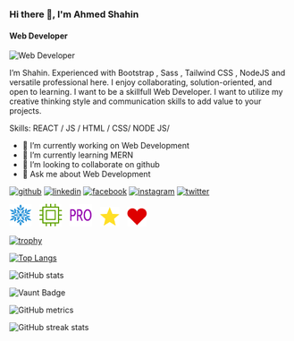 ### Hi there 👋, I'm Ahmed Shahin
#### Web Developer
![Web Developer](https://media.licdn.com/dms/image/D5616AQF4c1U7WRySvA/profile-displaybackgroundimage-shrink_350_1400/0/1720522425014?e=1726099200&v=beta&t=4EsxqIH7VKvZozzrPBz3uKpgKqLXYcZq0wSfCoeNaos)

I’m Shahin. Experienced with Bootstrap , Sass , Tailwind CSS , NodeJS and versatile professional here. I enjoy collaborating, solution-oriented, and open to learning. I want to be a skillfull Web Developer. I want to utilize my creative thinking style and communication skills to add value to your projects.

Skills:  REACT / JS / HTML / CSS/ NODE JS/ 

- 🔭 I’m currently working on Web Development 
- 🌱 I’m currently learning MERN 
- 👯 I’m looking to collaborate on github 
- 💬 Ask me about Web Development 


[<img src='https://cdn.jsdelivr.net/npm/simple-icons@3.0.1/icons/github.svg' alt='github' height='40'>](https://github.com/helloshahin50)  [<img src='https://cdn.jsdelivr.net/npm/simple-icons@3.0.1/icons/linkedin.svg' alt='linkedin' height='40'>](https://www.linkedin.com/in/helloshahin/)  [<img src='https://cdn.jsdelivr.net/npm/simple-icons@3.0.1/icons/facebook.svg' alt='facebook' height='40'>](https://www.facebook.com/helloshahin50)  [<img src='https://cdn.jsdelivr.net/npm/simple-icons@3.0.1/icons/instagram.svg' alt='instagram' height='40'>](https://www.instagram.com/helloshahin50/)  [<img src='https://cdn.jsdelivr.net/npm/simple-icons@3.0.1/icons/twitter.svg' alt='twitter' height='40'>](https://twitter.com/helloshahin)  

<a href='https://archiveprogram.github.com/'><img src='https://raw.githubusercontent.com/acervenky/animated-github-badges/master/assets/acbadge.gif' width='40' height='40'></a> <a href='https://docs.github.com/en/developers'><img src='https://raw.githubusercontent.com/acervenky/animated-github-badges/master/assets/devbadge.gif' width='40' height='40'></a> <a href='https://github.com/pricing'><img src='https://raw.githubusercontent.com/acervenky/animated-github-badges/master/assets/pro.gif' width='40' height='40'></a> <a href='https://stars.github.com/'><img src='https://raw.githubusercontent.com/acervenky/animated-github-badges/master/assets/starbadge.gif' width='35' height='35'></a> <a href='https://docs.github.com/en/github/supporting-the-open-source-community-with-github-sponsors'><img src='https://raw.githubusercontent.com/acervenky/animated-github-badges/master/assets/sponsorbadge.gif' width='35' height='35'></a> 

[![trophy](https://github-profile-trophy.vercel.app/?username=helloshahin50)](https://github.com/ryo-ma/github-profile-trophy)

[![Top Langs](https://github-readme-stats.vercel.app/api/top-langs/?username=helloshahin50)](https://github.com/anuraghazra/github-readme-stats)

![GitHub stats](https://github-readme-stats.vercel.app/api?username=helloshahin50&show_icons=true&count_private=true)  

![Vaunt Badge](https://api.vaunt.dev/v1/github/entities/helloshahin50/contributions?format=svg&private=true)  

![GitHub metrics](https://metrics.lecoq.io/helloshahin50)  

![GitHub streak stats](https://streak-stats.demolab.com/?user=helloshahin50)  

